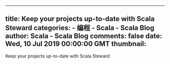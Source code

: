 
---
title: Keep your projects up-to-date with Scala Steward
categories: 
    - 编程
    - Scala - Scala Blog
author: Scala - Scala Blog
comments: false
date: Wed, 10 Jul 2019 00:00:00 GMT
thumbnail: 
---

<div>   
Keep your projects up-to-date with Scala Steward  
</div>
            